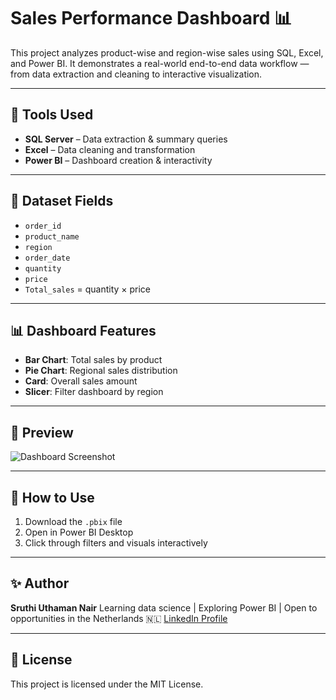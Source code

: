 # Sales Performance Dashboard 📊

This project analyzes product-wise and region-wise sales using SQL, Excel, and Power BI. It demonstrates a real-world end-to-end data workflow — from data extraction and cleaning to interactive visualization.

---

## 🔧 Tools Used
- **SQL Server** – Data extraction & summary queries
- **Excel** – Data cleaning and transformation
- **Power BI** – Dashboard creation & interactivity

---

## 📁 Dataset Fields
- `order_id`
- `product_name`
- `region`
- `order_date`
- `quantity`
- `price`
- `Total_sales` = quantity × price

---

## 📊 Dashboard Features
- **Bar Chart**: Total sales by product
- **Pie Chart**: Regional sales distribution
- **Card**: Overall sales amount
- **Slicer**: Filter dashboard by region

---

## 📸 Preview

![Dashboard Screenshot](dashboard-screenshot.png)

---

## 🚀 How to Use
1. Download the `.pbix` file
2. Open in Power BI Desktop
3. Click through filters and visuals interactively

---

## ✨ Author
**Sruthi Uthaman Nair**
Learning data science | Exploring Power BI | Open to opportunities in the Netherlands 🇳🇱
[LinkedIn Profile](https://www.linkedin.com/in/sruthi-uthaman-nair)

---

## 📄 License
This project is licensed under the MIT License.

